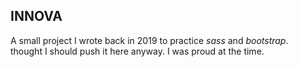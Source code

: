 ## INNOVA
A small project I wrote back in 2019 to practice *sass* and *bootstrap*.\
thought I should push it here anyway. I was proud at the time.
